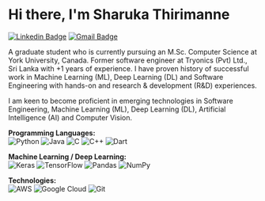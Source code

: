 # Hi there, I'm Sharuka Thirimanne

[![Linkedin Badge](https://img.shields.io/badge/-LinkedIn-blue?style=flat-square&logo=Linkedin&logoColor=white&link=https://www.linkedin.com/in/sharuka-thirimanne)](https://www.linkedin.com/in/sharuka-thirimanne)
[![Gmail Badge](https://img.shields.io/badge/-Gmail-c14438?style=flat-square&logo=Gmail&logoColor=white&link=mailto:sharukat@gmail.com)](mailto:sharukat@gmail.com)
              
A graduate student who is currently pursuing an M.Sc. Computer Science at York University, Canada. Former software engineer at Tryonics (Pvt) Ltd., Sri Lanka with +1 years of experience. I have proven history of successful work in Machine Learning (ML), Deep Learning (DL) and Software Engineering with hands-on and research & development (R&D) experiences. 

I am keen to become proficient in emerging technologies in Software Engineering, Machine Learning (ML), Deep Learning (DL), Artificial Intelligence (AI) and Computer Vision.

**Programming Languages:**  
<img alt="Python" src="https://img.shields.io/badge/python-%2314354C.svg?style=for-the-badge&logo=python&logoColor=white"/>
<img alt="Java" src="https://img.shields.io/badge/java-%23ED8B00.svg?style=for-the-badge&logo=java&logoColor=white"/>
<img alt="C" src="https://img.shields.io/badge/c-%2300599C.svg?style=for-the-badge&logo=c&logoColor=white"/>
<img alt="C++" src="https://img.shields.io/badge/c++-%2300599C.svg?style=for-the-badge&logo=c%2B%2B&logoColor=white"/>
<img alt="Dart" src="https://img.shields.io/badge/dart-%230175C2.svg?style=for-the-badge&logo=dart&logoColor=white"/>

**Machine Learning / Deep Learning:**  
<img alt="Keras" src="https://img.shields.io/badge/Keras-%23D00000.svg?style=for-the-badge&logo=Keras&logoColor=white"/>
<img alt="TensorFlow" src="https://img.shields.io/badge/TensorFlow-%23FF6F00.svg?style=for-the-badge&logo=TensorFlow&logoColor=white"/>
<img alt="Pandas" src="https://img.shields.io/badge/pandas-%23150458.svg?style=for-the-badge&logo=pandas&logoColor=white"/>
<img alt="NumPy" src="https://img.shields.io/badge/numpy-%23013243.svg?style=for-the-badge&logo=numpy&logoColor=white"/>
 
**Technologies:**   
<img alt="AWS" src="https://img.shields.io/badge/AWS-%23FF9900.svg?style=for-the-badge&logo=amazon-aws&logoColor=white"/>
<img alt="Google Cloud" src="https://img.shields.io/badge/GoogleCloud-%234285F4.svg?style=for-the-badge&logo=google-cloud&logoColor=white"/>
<img alt="Git" src="https://img.shields.io/badge/git-%23F05033.svg?style=for-the-badge&logo=git&logoColor=white"/>
